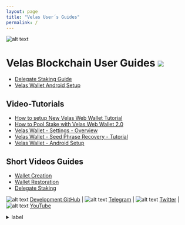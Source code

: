 ```yaml
---
layout: page
title: "Velas User´s Guides"
permalink: /
---
```


![alt text](https://github.com/dexempower/dexempower.github.io-velas/blob/main/assets/logos/LogoLettersmdpi.png?raw=true)

# Velas Blockchain User Guides ![](https://github.com/dexempower/dexempower.github.io-velas/blob/main/assets/logos/Booksxxxhdpi.png?raw=true)

-   [Delegate Staking Guide](https://dexempower.github.io/dexempower.github.io-velas/guides/delegate-staking/2020/11/20/velas-staking-guide)
-   [Velas Wallet Android Setup](https://dexempower.github.io/dexempower.github.io-velas/guides/android-wallet/2020/11/20/velas-wallet-android)

## Video-Tutorials

-  [How to setup New Velas Web Wallet Tutorial](https://www.youtube.com/watch?v=2jdA5EwQV9M&list=PLu7mShzkC4iVA9nkfV_LJxePcxrtQIiOK&index=1)
-  [How to Pool Stake with Velas Web Wallet 2.0](https://www.youtube.com/watch?v=7CNAUnGukgc&list=PLu7mShzkC4iVA9nkfV_LJxePcxrtQIiOK&index=2&t=63s)
-  [Velas Wallet - Settings - Overview](https://www.youtube.com/watch?v=vZtLMnXaDc4&list=PLu7mShzkC4iVA9nkfV_LJxePcxrtQIiOK&index=3)
-  [Velas Wallet - Seed Phrase Recovery - Tutorial](https://www.youtube.com/watch?v=p8HgQoY2SvQ&list=PLu7mShzkC4iVA9nkfV_LJxePcxrtQIiOK&index=4)
-  [Velas Wallet - Android Setup](https://www.youtube.com/watch?v=A8w5U3aUiKo&list=PLu7mShzkC4iVA9nkfV_LJxePcxrtQIiOK&index=5)

## Short Videos Guides

-   [Wallet Creation](https://twitter.com/i/status/1298186350001233920)
-   [Wallet Restoration](https://twitter.com/i/status/1298186601881669632)
-   [Delegate Staking](https://twitter.com/i/status/1298189126215151616)


![alt text](https://github.com/dexempower/dexempower.github.io-velas/blob/main/assets/logos/GithubMarkxxxhdpi.png?raw=true) [Development GitHub](https://github.com/velas) | ![alt text](https://github.com/dexempower/dexempower.github.io-velas/blob/main/assets/logos/TelegramLogoxxxhdpi.png?raw=true) [Telegram](https://t.me/velascommunity) | ![alt text](https://github.com/dexempower/dexempower.github.io-velas/blob/main/assets/logos/Twiterxxxhdpi.png?raw=true) [Twitter](https://twitter.com/VelasBlockchain)  |  ![alt text](https://github.com/dexempower/dexempower.github.io-velas/blob/main/assets/logos/Youtubexxxhdpi.png?raw=true) [YouTube](https://www.youtube.com/channel/UCZQNv-bdPKppg6akwWggmyQ)

<details>
  <summary>label</summary>
  ...goodies in here.
</details>






